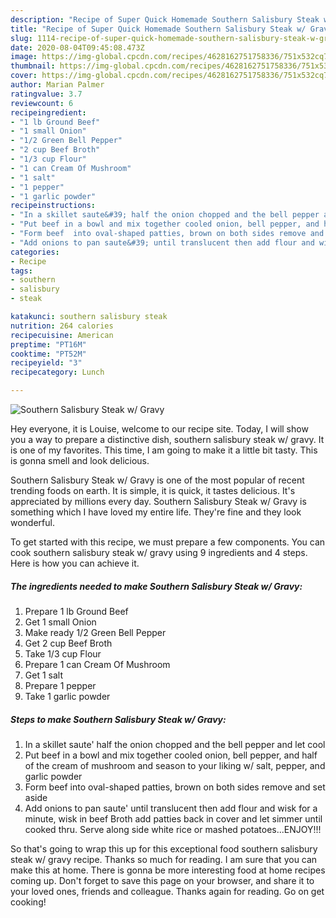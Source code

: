 ```yaml
---
description: "Recipe of Super Quick Homemade Southern Salisbury Steak w/ Gravy"
title: "Recipe of Super Quick Homemade Southern Salisbury Steak w/ Gravy"
slug: 1114-recipe-of-super-quick-homemade-southern-salisbury-steak-w-gravy
date: 2020-08-04T09:45:08.473Z
image: https://img-global.cpcdn.com/recipes/4628162751758336/751x532cq70/southern-salisbury-steak-w-gravy-recipe-main-photo.jpg
thumbnail: https://img-global.cpcdn.com/recipes/4628162751758336/751x532cq70/southern-salisbury-steak-w-gravy-recipe-main-photo.jpg
cover: https://img-global.cpcdn.com/recipes/4628162751758336/751x532cq70/southern-salisbury-steak-w-gravy-recipe-main-photo.jpg
author: Marian Palmer
ratingvalue: 3.7
reviewcount: 6
recipeingredient:
- "1 lb Ground Beef"
- "1 small Onion"
- "1/2 Green Bell Pepper"
- "2 cup Beef Broth"
- "1/3 cup Flour"
- "1 can Cream Of Mushroom"
- "1 salt"
- "1 pepper"
- "1 garlic powder"
recipeinstructions:
- "In a skillet saute&#39; half the onion chopped and the bell pepper and let cool"
- "Put beef in a bowl and mix together cooled onion, bell pepper, and half of the cream of mushroom and season to your liking w/ salt, pepper, and garlic powder"
- "Form beef  into oval-shaped patties, brown on both sides remove and set aside"
- "Add onions to pan saute&#39; until translucent then add flour and wisk for a minute, wisk in beef Broth add patties back in cover and let simmer until cooked thru. Serve along side white rice or mashed potatoes...ENJOY!!!"
categories:
- Recipe
tags:
- southern
- salisbury
- steak

katakunci: southern salisbury steak 
nutrition: 264 calories
recipecuisine: American
preptime: "PT16M"
cooktime: "PT52M"
recipeyield: "3"
recipecategory: Lunch

---
```



![Southern Salisbury Steak w/ Gravy](https://img-global.cpcdn.com/recipes/4628162751758336/751x532cq70/southern-salisbury-steak-w-gravy-recipe-main-photo.jpg)

Hey everyone, it is Louise, welcome to our recipe site. Today, I will show you a way to prepare a distinctive dish, southern salisbury steak w/ gravy. It is one of my favorites. This time, I am going to make it a little bit tasty. This is gonna smell and look delicious.

Southern Salisbury Steak w/ Gravy is one of the most popular of recent trending foods on earth. It is simple, it is quick, it tastes delicious. It's appreciated by millions every day. Southern Salisbury Steak w/ Gravy is something which I have loved my entire life. They're fine and they look wonderful.




To get started with this recipe, we must prepare a few components. You can cook southern salisbury steak w/ gravy using 9 ingredients and 4 steps. Here is how you can achieve it.

<!--inarticleads1-->

##### The ingredients needed to make Southern Salisbury Steak w/ Gravy:

1. Prepare 1 lb Ground Beef
1. Get 1 small Onion
1. Make ready 1/2 Green Bell Pepper
1. Get 2 cup Beef Broth
1. Take 1/3 cup Flour
1. Prepare 1 can Cream Of Mushroom
1. Get 1 salt
1. Prepare 1 pepper
1. Take 1 garlic powder




<!--inarticleads2-->

##### Steps to make Southern Salisbury Steak w/ Gravy:

1. In a skillet saute&#39; half the onion chopped and the bell pepper and let cool
1. Put beef in a bowl and mix together cooled onion, bell pepper, and half of the cream of mushroom and season to your liking w/ salt, pepper, and garlic powder
1. Form beef  into oval-shaped patties, brown on both sides remove and set aside
1. Add onions to pan saute&#39; until translucent then add flour and wisk for a minute, wisk in beef Broth add patties back in cover and let simmer until cooked thru. Serve along side white rice or mashed potatoes...ENJOY!!!




So that's going to wrap this up for this exceptional food southern salisbury steak w/ gravy recipe. Thanks so much for reading. I am sure that you can make this at home. There is gonna be more interesting food at home recipes coming up. Don't forget to save this page on your browser, and share it to your loved ones, friends and colleague. Thanks again for reading. Go on get cooking!
